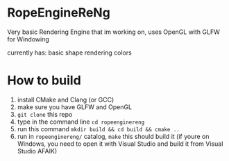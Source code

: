 # RopeEngineReNg

Very basic Rendering Engine that im working on, uses OpenGL with GLFW for Windowing

currently has:
  basic shape rendering
  colors

# How to build
1. install CMake and Clang (or GCC)
2. make sure you have GLFW and OpenGL
3. `git clone` this repo
4. type in the command line `cd ropeenginereng`
5. run this command `mkdir build && cd build && cmake ..`
6. run in `ropeenginereng/` catalog, `make` this should build it (if youre on Windows, you need to open it with Visual Studio and build it from Visual Studio AFAIK)
 
